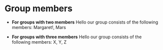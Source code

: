 # Group members


* **For groups with two members** Hello our group consists of the following members: Margaret!, Mars

* **For groups with three members** Hello our group consists of the following members: X, Y, Z
